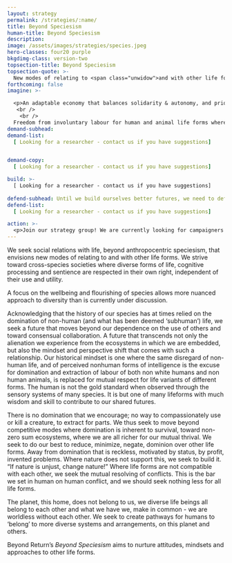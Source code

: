 ```yaml
---
layout: strategy
permalink: /strategies/:name/
title: Beyond Speciesism
human-title: Beyond Speciesism
description:
image: /assets/images/strategies/species.jpeg
hero-classes: four20 purple
bkgdimg-class: version-two
topsection-title: Beyond Speciesism
topsection-quote: >-
  New modes of relating to <span class="unwidow">and with other life forms</span>
forthcoming: false
imagine: >-

  <p>An adaptable economy that balances solidarity & autonomy, and prioritizes the flourishing of diverse forms of life. A universal bundle of rights & shared agreements for humans and nature that reinforces the flourishing of all life forms over multiple time frames. 
   <br /> 
    <br /> 
  Freedom from involuntary labour for human and animal life forms where possible. Collective and mutually assured autonomy - A world in which individual and collective self-determination is the foundation for coordination between and amongst the species.</p>
demand-subhead:
demand-list: 
  [ Looking for a researcher - contact us if you have suggestions]


demand-copy:
  [ Looking for a researcher - contact us if you have suggestions]

build: >-
  [ Looking for a researcher - contact us if you have suggestions]
  
defend-subhead: Until we build ourselves better futures, we need to defend against the worst harms.
defend-list: 
  [ Looking for a researcher - contact us if you have suggestions]

action: >-
  <p>Join our strategy group! We are currently looking for campaigners and social media strategists to join our group. Please sign up to join Beyond Return and join one of our recurring onboarding sessions on Sunday (we announce those on Twitter)!</p>
---
```


We seek social relations with life, beyond anthropocentric speciesism, that envisions new modes of relating to and with other life forms. We strive toward cross-species societies where diverse forms of life, cognitive processing and sentience are respected in their own right, independent of their use and utility.

A focus on the wellbeing and flourishing of species allows more nuanced approach to diversity than is currently under discussion.

Acknowledging that the history of our species has at times relied on the domination of non-human (and what has been deemed ‘subhuman’) life, we seek a future that moves beyond our dependence on the use of others and toward consensual collaboration. A future that transcends not only the alienation we experience from the ecosystems in which we are embedded, but also the mindset and perspective shift that comes with such a relationship.
Our historical mindset is one where the same disregard of non-human life, and of perceived nonhuman forms of intelligence is the excuse for domination and extraction of labour of both non white humans and non human animals, is replaced for mutual respect for life variants of different forms. The human is not the gold standard when observed through the sensory systems of many species. It is but one of many lifeforms with much wisdom and skill to contribute to our shared futures.

There is no domination that we encourage; no way to compassionately use or kill a creature, to extract for parts. We thus seek to move beyond competitive modes where domination is inherent to survival, toward non-zero sum ecosystems, where we are all richer for our mutual thrival. We seek to do our best to reduce, minimize, negate, dominion over other life forms. Away from domination that is reckless, motivated by status, by profit, invented problems. Where nature does not support this, we seek to build it. “If nature is unjust, change nature!”
Where life forms are not compatible with each other, we seek the mutual resolving of conflicts. This is the bar we set in human on human conflict, and we should seek nothing less for all life forms.

The planet, this home, does not belong to us, we diverse life beings all belong to each other and what we have we, make in common - we are worldless without each other. We seek to create pathways for humans to ‘belong’ to more diverse systems and arrangements, on this planet and others.

Beyond Return’s *Beyond Speciesism* aims to nurture attitudes, mindsets and approaches to other life forms. 
